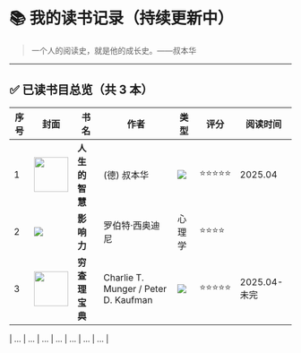 # 📚 我的读书记录（持续更新中）

> 一个人的阅读史，就是他的成长史。——叔本华

---

## ✅ 已读书目总览（共 3 本）

|序号| 封面 | 书名 | 作者 | 类型 | 评分 | 阅读时间 |
|------|------|------|------|------|------|-----------|
|1|<img src="https://img9.doubanio.com/view/subject/l/public/s4619775.jpg" width="61.8"/> | **人生的智慧** | (德) 叔本华 | ![](https://img.shields.io/badge/-哲学-blue) | ⭐⭐⭐⭐⭐ | 2025.04 |
|2| ![](https://img.shields.io/badge/-科学-yellow) | **影响力** | 罗伯特·西奥迪尼 | 心理学 | ⭐⭐⭐⭐ |  |
|3|<img src="https://img3.doubanio.com/view/subject/l/public/s28875892.jpg" width="61.8"/>| **穷查理宝典** |  Charlie T. Munger / Peter D. Kaufman |  ![](https://img.shields.io/badge/-投资-red)  | ⭐⭐⭐⭐⭐ | 2025.04-未完 |

| ... | ... | ... | ... | ... | ... | ... |
